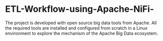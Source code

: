 # ETL-Workflow-using-Apache-NiFi-
The project is developed with open source big data tools from Apache. All the required tools are installed and configured from scratch in a Linux environment to explore the mechanism of the Apache Big Data ecosystem.
